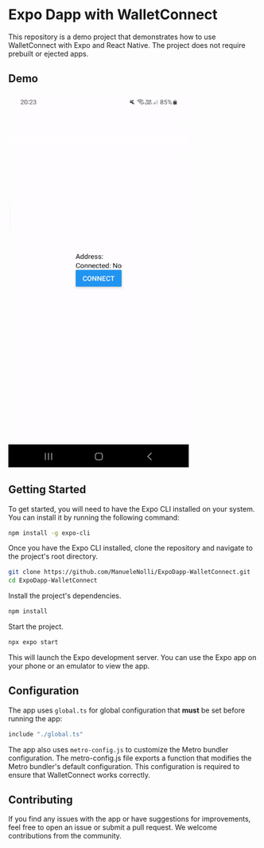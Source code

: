 # Expo Dapp with WalletConnect

This repository is a demo project that demonstrates how to use WalletConnect with Expo and React Native. The project does not require prebuilt or ejected apps.

## Demo

<img src="demo.gif" width="362.67" height="750">

## Getting Started

To get started, you will need to have the Expo CLI installed on your system. You can install it by running the following command:

```bash
npm install -g expo-cli
```

Once you have the Expo CLI installed, clone the repository and navigate to the project's root directory.

```bash
git clone https://github.com/ManueleNolli/ExpoDapp-WalletConnect.git
cd ExpoDapp-WalletConnect
```

Install the project's dependencies.

```bash
npm install
```

Start the project.

```bash
npx expo start
```

This will launch the Expo development server. You can use the Expo app on your phone or an emulator to view the app.

## Configuration

The app uses `global.ts` for global configuration that **must** be set before running the app:

```typescript
include "./global.ts"
```

The app also uses `metro-config.js` to customize the Metro bundler configuration. The metro-config.js file exports a function that modifies the Metro bundler's default configuration. This configuration is required to ensure that WalletConnect works correctly.

## Contributing
If you find any issues with the app or have suggestions for improvements, feel free to open an issue or submit a pull request. We welcome contributions from the community.
